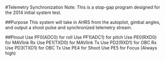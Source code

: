 #Telemetry Synchronization
Note: This is a stop-gap program designed for the 2014 initial system test.

##Purpose
This system will take in AHRS from the autopilot, gimbal angles, and output a shoot pulse and synchronized telemetry stream.

##Pinout
Use PF0(ADC0) for roll
Use PF1(ADC1) for pitch
Use PE0(RXD0) for MAVlink Rx
Use PE1(TXD0) for MAVlink Tx
Use PD2(RXD1) for OBC Rx
Use PD3(TXD1) for OBC Tx
Use PE4 for Shoot
Use PE5 for Focus (Always high)

